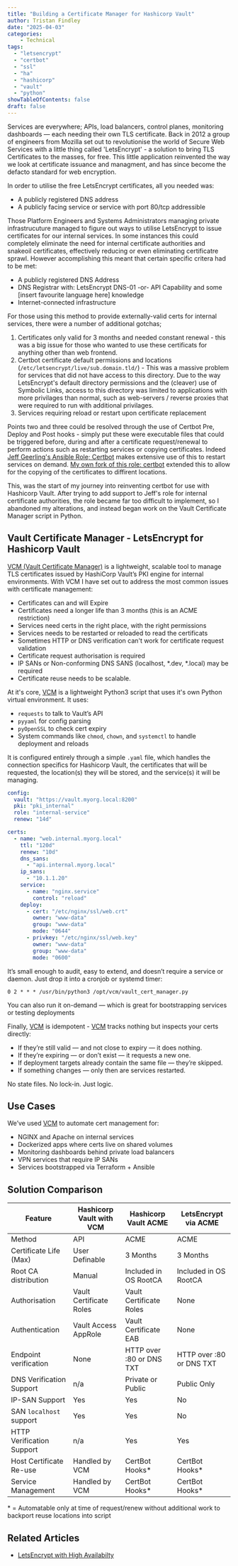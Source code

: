 ```yaml
---
title: "Building a Certificate Manager for Hashicorp Vault"
author: Tristan Findley
date: "2025-04-03"
categories:
    - Technical
tags: 
  - "letsencrypt"
  - "certbot"
  - "ssl"
  - "ha"
  - "hashicorp"
  - "vault"
  - "python"
showTableOfContents: false
draft: false
---
```


Services are everywhere; APIs, load balancers, control planes, monitoring dashboards — each needing their own TLS certificate. Back in 2012 a group of engineers from Mozilla set out to revolutionise the world of Secure Web Services with a little thing called 'LetsEncrypt' - a solution to bring TLS Certificates to the masses, for free. This little application reinvented the way we look at certificate issuance and managment, and has since become the defacto standard for web encryption.

In order to utilise the free LetsEncrypt certificates, all you needed was:

- A publicly registered DNS address
- A publicly facing service or service with port 80/tcp addressible

Those Platform Engineers and Systems Administrators managing private infrastrucuture managed to figure out ways to utilise LetsEncrypt to issue certificates for our internal services. In some instances this could completely eliminate the need for internal certificate authorities and snakeoil certificates, effectively reducing or even eliminating certificatre sprawl. However accomplishing this meant that certain specific critera had to be met:

- A publicly registered DNS Address
- DNS Registrar with: LetsEncrypt DNS-01 -or- API Capability and some [insert favourite language here] knowledge
- Internet-connected infrastructure

For those using this method to provide externally-valid certs for internal services, there were a number of additional gotchas;

1. Certificates only valid for 3 months and needed constant renewal - this was a big issue for those who wanted to use these certificats for anything other than web frontend.
2. Certbot certificate default permissions and locations (`/etc/letsencrypt/live/sub.domain.tld/`) - This was a massive problem for services that did not have access to this directory. Due to the way LetsEncrypt's default directory permissions and the (cleaver) use of Symbolic Links, access to this directory was limited to applications with more privilages than normal, such as web-servers / reverse proxies that were required to run with additional privilages.
3. Services requiring reload or restart upon certificate replacement

Points two and three could be resolved through the use of Certbot Pre, Deploy and Post hooks - simply put these were executable files that could be triggered before, during and after a certificate request/renewal to perform actions such as restarting services or copying certificates. Indeed [Jeff Geerling's Ansible Role; Certbot](https://github.com/geerlingguy/ansible-role-certbot) makes extensive use of this to restart services on demand. [My own fork of this role: certbot](https://github.com/tfindley/ansible-role-certbot) extended this to allow for the copying of the certificates to diffirent locations.

This, was the start of my journey into reinventing certbot for use with Hashicorp Vault. After trying to add support to Jeff's role for internal certificate authorities, the role became far too difficult to implement, so I abandoned my alterations, and instead began work on the Vault Certificate Manager script in Python.

## Vault Certificate Manager - LetsEncrypt for Hashicorp Vault

[VCM (Vault Certificate Manager)](https://github.com/tfindley/vault_certificate_manager) is a lightweight, scalable tool to manage TLS certificates issued by HashiCorp Vault’s PKI engine for internal environments. With VCM I have set out to address the most common issues with certificate management:

- Certificates can and will Expire
- Certificates need a longer life than 3 months (this is an ACME restriction)
- Services need certs in the right place, with the right permissions
- Services needs to be restarted or reloaded to read the certificats
- Sometimes HTTP or DNS verification can't work for certificate request validation
- Certificate request authorisation is required
- IP SANs or Non-conforming DNS SANS (localhost, *.dev, *.local) may be required
- Certificate reuse needs to be scalable.

At it's core, [VCM](https://github.com/tfindley/vault_certificate_manager) is a lightweight Python3 script that uses it's own Python virtual environment. It uses:

- `requests` to talk to Vault’s API
- `pyyaml` for config parsing
- `pyOpenSSL` to check cert expiry
- System commands like `chmod`, `chown`, and `systemctl` to handle deployment and reloads

It is configured entirely through a simple `.yaml` file, which handles the connection specifics for Hashicorp Vault, the certificates that will be requested, the location(s) they will be stored, and the service(s) it will be managing.

```yaml
config:
  vault: "https://vault.myorg.local:8200"
  pki: "pki_internal"
  role: "internal-service"
  renew: "14d"

certs:
  - name: "web.internal.myorg.local"
    ttl: "120d"
    renew: "10d"
    dns_sans:
      - "api.internal.myorg.local"
    ip_sans:
      - "10.1.1.20"
    service:
      - name: "nginx.service"
        control: "reload"
    deploy:
      - cert: "/etc/nginx/ssl/web.crt"
        owner: "www-data"
        group: "www-data"
        mode: "0644"
      - privkey: "/etc/nginx/ssl/web.key"
        owner: "www-data"
        group: "www-data"
        mode: "0600"
```

It’s small enough to audit, easy to extend, and doesn’t require a service or daemon. Just drop it into a cronjob or systemd timer:

```crontab
0 2 * * * /usr/bin/python3 /opt/vcm/vault_cert_manager.py
```

You can also run it on-demand — which is great for bootstrapping services or testing deployments

Finally, [VCM](https://github.com/tfindley/vault_certificate_manager) is idempotent - [VCM](https://github.com/tfindley/vault_certificate_manager) tracks nothing but inspects your certs directly:

- If they’re still valid — and not close to expiry — it does nothing.
- If they’re expiring — or don’t exist — it requests a new one.
- If deployment targets already contain the same file — they’re skipped.
- If something changes — only then are services restarted.

No state files. No lock-in. Just logic.

## Use Cases

We’ve used [VCM](https://github.com/tfindley/vault_certificate_manager) to automate cert management for:

- NGINX and Apache on internal services
- Dockerized apps where certs live on shared volumes
- Monitoring dashboards behind private load balancers
- VPN services that require IP SANs
- Services bootstrapped via Terraform + Ansible

## Solution Comparison

| Feature                       | Hashicorp Vault with VCM | Hashicorp Vault ACME       | LetsEncrypt via ACME      |
| ----------------------------- | ------------------------ | -------------------------- | ------------------------- |
| Method                        | API                      | ACME                       | ACME                      |
| Certificate Life (Max)        | User Definable           | 3 Months                   | 3 Months                  |
| Root CA distribution          | Manual                   | Included in OS RootCA      | Included in OS RootCA     |
| Authorisation                 | Vault Certificate Roles  | Vault Certificate Roles    | None                      |
| Authentication                | Vault Access AppRole     | Vault Certificate EAB      | None                      |
| Endpoint verification         | None                     | HTTP over :80 or DNS TXT   | HTTP over :80 or DNS TXT  |
| DNS Verification Support      | n/a                      | Private or Public          | Public Only               |
| IP-SAN Support                | Yes                      | Yes                        | No                        |
| SAN `localhost` support       | Yes                      | Yes                        | No                        |
| HTTP Verification Support     | n/a                      | Yes                        | Yes                       |
| Host Certificate Re-use       | Handled by VCM           | CertBot Hooks*             | CertBot Hooks*            |
| Service Management            | Handled by VCM           | CertBot Hooks*             | CertBot Hooks*            |

\* = Automatable only at time of request/renew without additional work to backport reuse locations into script


## Related Articles

- [LetsEncrypt with High Availabilty](/posts/2025-03-27-letsencrypt_on_ha/)
